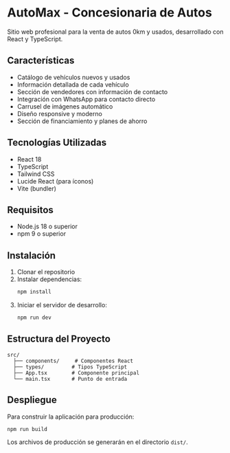 # AutoMax - Concesionaria de Autos

Sitio web profesional para la venta de autos 0km y usados, desarrollado con React y TypeScript.

## Características

- Catálogo de vehículos nuevos y usados
- Información detallada de cada vehículo
- Sección de vendedores con información de contacto
- Integración con WhatsApp para contacto directo
- Carrusel de imágenes automático
- Diseño responsive y moderno
- Sección de financiamiento y planes de ahorro

## Tecnologías Utilizadas

- React 18
- TypeScript
- Tailwind CSS
- Lucide React (para íconos)
- Vite (bundler)

## Requisitos

- Node.js 18 o superior
- npm 9 o superior

## Instalación

1. Clonar el repositorio
2. Instalar dependencias:
   ```bash
   npm install
   ```
3. Iniciar el servidor de desarrollo:
   ```bash
   npm run dev
   ```

## Estructura del Proyecto

```
src/
  ├── components/     # Componentes React
  ├── types/         # Tipos TypeScript
  ├── App.tsx        # Componente principal
  └── main.tsx       # Punto de entrada
```

## Despliegue

Para construir la aplicación para producción:

```bash
npm run build
```

Los archivos de producción se generarán en el directorio `dist/`.
